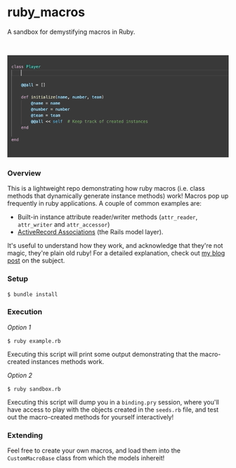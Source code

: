 # ruby_macros

A sandbox for demystifying macros in Ruby.

<br>

<p align="center">
  <img src="attr_accessor.gif">
</p>

### Overview
This is a lightweight repo demonstrating how ruby macros (i.e. class methods that dynamically generate instance methods) work! Macros pop up frequently in ruby applications. A couple of common examples are: 
* Built-in instance attribute reader/writer methods (`attr_reader`, `attr_writer` and `attr_accessor`)
* [ActiveRecord Associations](https://guides.rubyonrails.org/association_basics.html) (the Rails model layer).

It's useful to understand how they work, and acknowledge that they're not magic, they're plain old ruby! For a detailed explanation, check out [my blog post](https://medium.com/@ellisandrews1/ruby-macros-18bb67e051c7) on the subject.

### Setup
```
$ bundle install
```

### Execution
_Option 1_
```
$ ruby example.rb
```
Executing this script will print some output demonstrating that the macro-created instances methods work.

_Option 2_
```
$ ruby sandbox.rb
```
Executing this script will dump you in a `binding.pry` session, where you'll have access to play with the objects created in the `seeds.rb` file, and test out the macro-created methods for yourself interactively!

### Extending
Feel free to create your own macros, and load them into the `CustomMacroBase` class from which the models inhereit!
